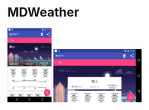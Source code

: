 # MDWeather

<img src="https://github.com/Fndroid/MDWeather/blob/master/imgs/Screenshot_20160821-194108.png" width="100"/>

<img src="https://github.com/Fndroid/MDWeather/blob/master/imgs/Screenshot_20160821-194152.png" width="200"/>
